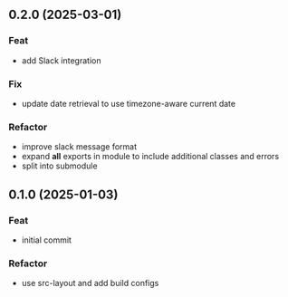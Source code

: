 ## 0.2.0 (2025-03-01)

### Feat

- add Slack integration

### Fix

- update date retrieval to use timezone-aware current date

### Refactor

- improve slack message format
- expand __all__ exports in module to include additional classes and errors
- split into submodule

## 0.1.0 (2025-01-03)

### Feat

- initial commit

### Refactor

- use src-layout and add build configs
